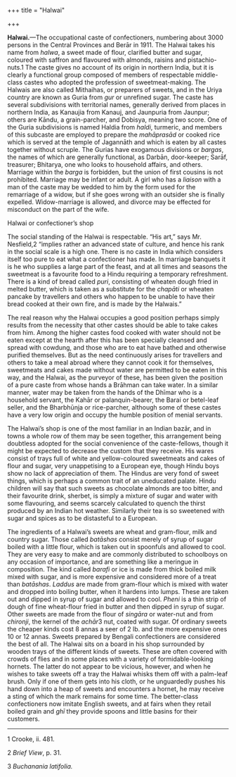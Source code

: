 +++
title = "Halwai"

+++

**Halwai.**—The occupational caste of confectioners, numbering about 3000 persons in the Central Provinces and Berār in 1911. The Halwai takes his name from *halwa*, a sweet made of flour, clarified butter and sugar, coloured with saffron and flavoured with almonds, raisins and pistachio-nuts.1 The caste gives no account of its origin in northern India, but it is clearly a functional group composed of members of respectable middle-class castes who adopted the profession of sweetmeat-making. The Halwais are also called Mithaihas, or preparers of sweets, and in the Uriya country are known as Guria from *gur* or unrefined sugar. The caste has several subdivisions with territorial names, generally derived from places in northern India, as Kanaujia from Kanauj, and Jaunpuria from Jaunpur; others are Kāndu, a grain-parcher, and Dobisya, meaning two score. One of the Guria subdivisions is named Haldia from *haldi*, turmeric, and members of this subcaste are employed to prepare the *mahāprasād* or cooked rice which is served at the temple of Jagannāth and which is eaten by all castes together without scruple. The Gurias have exogamous divisions or *bargas*, the names of which are generally functional, as Darbān, door-keeper; Sarāf, treasurer; Bhitarya, one who looks to household affairs, and others. Marriage within the *barga* is forbidden, but the union of first cousins is not prohibited. Marriage may be infant or adult. A girl who has a *liaison* with a man of the caste may be wedded to him by the form used for the remarriage of a widow, but if she goes wrong with an outsider she is finally expelled. Widow-marriage is allowed, and divorce may be effected for misconduct on the part of the wife.

Halwai or confectioner’s shop

The social standing of the Halwai is respectable. “His art,” says Mr. Nesfield,2 “implies rather an advanced state of culture, and hence his rank in the social scale is a high one. There is no caste in India which considers itself too pure to eat what a confectioner has made. In marriage banquets it is he who supplies a large part of the feast, and at all times and seasons the sweetmeat is a favourite food to a Hindu requiring a temporary refreshment. There is a kind of bread called *puri*, consisting of wheaten dough fried in melted butter, which is taken as a substitute for the *chapāti* or wheaten pancake by travellers and others who happen to be unable to have their bread cooked at their own fire, and is made by the Halwais.” 

The real reason why the Halwai occupies a good position perhaps simply results from the necessity that other castes should be able to take cakes from him. Among the higher castes food cooked with water should not be eaten except at the hearth after this has been specially cleansed and spread with cowdung, and those who are to eat have bathed and otherwise purified themselves. But as the need continuously arises for travellers and others to take a meal abroad where they cannot cook it for themselves, sweetmeats and cakes made without water are permitted to be eaten in this way, and the Halwai, as the purveyor of these, has been given the position of a pure caste from whose hands a Brāhman can take water. In a similar manner, water may be taken from the hands of the Dhīmar who is a household servant, the Kahār or palanquin-bearer, the Barai or betel-leaf seller, and the Bharbhūnja or rice-parcher, although some of these castes have a very low origin and occupy the humble position of menial servants.

The Halwai’s shop is one of the most familiar in an Indian bazār, and in towns a whole row of them may be seen together, this arrangement being doubtless adopted for the social convenience of the caste-fellows, though it might be expected to decrease the custom that they receive. His wares consist of trays full of white and yellow-coloured sweetmeats and cakes of flour and sugar, very unappetising to a European eye, though Hindu boys show no lack of appreciation of them. The Hindus are very fond of sweet things, which is perhaps a common trait of an uneducated palate. Hindu children will say that such sweets as chocolate almonds are too bitter, and their favourite drink, sherbet, is simply a mixture of sugar and water with some flavouring, and seems scarcely calculated to quench the thirst produced by an Indian hot weather. Similarly their tea is so sweetened with sugar and spices as to be distasteful to a European.

The ingredients of a Halwai’s sweets are wheat and gram-flour, milk and country sugar. Those called *batāshas* consist merely of syrup of sugar boiled with a little flour, which is taken out in spoonfuls and allowed to cool. They are very easy to make and are commonly distributed to schoolboys on any occasion of importance, and are something like a meringue in composition. The kind called *barafi* or ice is made from thick boiled milk mixed with sugar, and is more expensive and considered more of a treat than *batāshas*. *Laddus* are made from gram-flour which is mixed with water and dropped into boiling butter, when it hardens into lumps. These are taken out and dipped in syrup of sugar and allowed to cool. *Pheni* is a thin strip of dough of fine wheat-flour fried in butter and then dipped in syrup of sugar. Other sweets are made from the flour of *singāra* or water-nut and from *chironji*, the kernel of the *achār*3 nut, coated with sugar. Of ordinary sweets the cheaper kinds cost 8 annas a seer of 2 lb. and the more expensive ones 10 or 12 annas. Sweets prepared by Bengali confectioners are considered the best of all. The Halwai sits on a board in his shop surrounded by wooden trays of the different kinds of sweets. These are often covered with crowds of flies and in some places with a variety of formidable-looking hornets. The latter do not appear to be vicious, however, and when he wishes to take sweets off a tray the Halwai whisks them off with a palm-leaf brush. Only if one of them gets into his cloth, or he unguardedly pushes his hand down into a heap of sweets and encounters a hornet, he may receive a sting of which the mark remains for some time. The better-class confectioners now imitate English sweets, and at fairs when they retail boiled grain and *ghī* they provide spoons and little basins for their customers.

___________________

1 Crooke, ii. 481.

2 *Brief View*, p. 31.

3 *Buchanania latifolia.*

